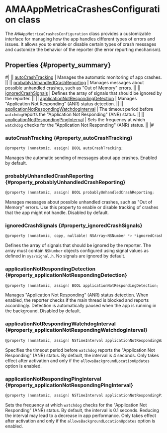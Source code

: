 # AMAAppMetricaCrashesConfiguration class

The `AMAAppMetricaCrashesConfiguration` class provides a customizable interface for managing how the app handles different types of errors and issues. It allows you to enable or disable certain types of crash messages and customize the behavior of the reporter (the error reporting mechanism).

## Properties {#property_summary}

#|
|| [autoCrashTracking](#property_autoCrashTracking) | Manages the automatic monitoring of app crashes. ||
|| [probablyUnhandledCrashReporting](#property_probablyUnhandledCrashReporting) | Manages messages about possible unhandled crashes, such as "Out of Memory" errors. ||
|| [ignoredCrashSignals](#property_ignoredCrashSignals) | Defines the array of signals that should be ignored by the reporter. ||
|| [applicationNotRespondingDetection](#property_applicationNotRespondingDetection) | Manages "Application Not Responding" (ANR) status detection. ||
|| [applicationNotRespondingWatchdogInterval](#property_applicationNotRespondingWatchdogInterval) | The timeout period before `watchdog`reports the "Application Not Responding" (ANR) status. ||
|| [applicationNotRespondingPingInterval](#property_applicationNotRespondingPingInterval) | Sets the frequency at which `watchdog` checks for the "Application Not Responding" (ANR) status. ||
|#

### autoCrashTracking {#property_autoCrashTracking}

```objectivec translate=no
@property (nonatomic, assign) BOOL autoCrashTracking;
```

Manages the automatic sending of messages about app crashes. Enabled by default.

### probablyUnhandledCrashReporting {#property_probablyUnhandledCrashReporting}

```objectivec translate=no
@property (nonatomic, assign) BOOL probablyUnhandledCrashReporting;
```

Manages messages about possible unhandled crashes, such as "Out of Memory" errors. Use this property to enable or disable tracking of crashes that the app might not handle. Disabled by default.

### ignoredCrashSignals {#property_ignoredCrashSignals}

```objectivec translate=no
@property (nonatomic, copy, nullable) NSArray<NSNumber *> *ignoredCrashSignals;
```

Defines the array of signals that should be ignored by the reporter. The array must contain `NSNumber` objects configured using signal values as defined in `sys/signal.h`. No signals are ignored by default.

### applicationNotRespondingDetection {#property_applicationNotRespondingDetection}

```objectivec translate=no
@property (nonatomic, assign) BOOL applicationNotRespondingDetection;
```

Manages "Application Not Responding" (ANR) status detection. When enabled, the reporter checks if the main thread is blocked and reports accordingly. Detection is automatically paused when the app is running in the background. Disabled by default.

### applicationNotRespondingWatchdogInterval {#property_applicationNotRespondingWatchdogInterval}

```objectivec translate=no
@property (nonatomic, assign) NSTimeInterval applicationNotRespondingWatchdogInterval;
```

Specifies the timeout period before `watchdog` reports the "Application Not Responding" (ANR) status. By default, the interval is 4 seconds. Only takes effect after activation and only if the `allowsBackgroundLocationUpdates` option is enabled.

### applicationNotRespondingPingInterval {#property_applicationNotRespondingPingInterval}

```objectivec translate=no
@property (nonatomic, assign) NSTimeInterval applicationNotRespondingPingInterval;
```

Sets the frequency at which `watchdog` checks for the "Application Not Responding" (ANR) status. By default, the interval is 0.1 seconds. Reducing the interval may lead to a decrease in app performance. Only takes effect after activation and only if the `allowsBackgroundLocationUpdates` option is enabled.
